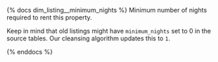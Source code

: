 {% docs dim_listing__minimum_nights %}
Minimum number of nights required to rent this property.

Keep in mind that old listings might have `minimum_nights` set to 0 in the source tables. Our cleansing algorithm updates this to `1`.

{% enddocs %}